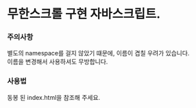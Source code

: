 # 무한스크롤 구현 자바스크립트.

### 주의사항
별도의 namespace를 걸지 않았기 떄문에, 이름이 겹칠 우려가 있습니다.  
이름을 변경해서 사용하셔도 무방합니다.  

### 사용법
동봉 된 index.html을 참조해 주세요.  